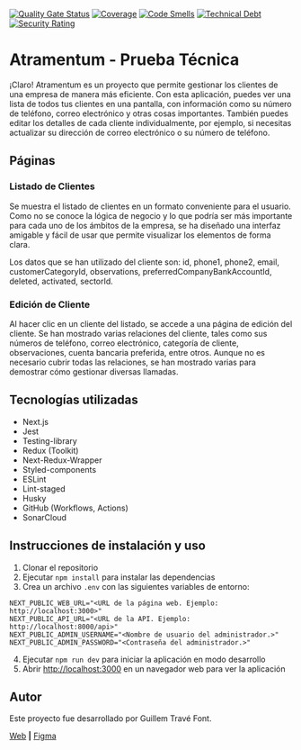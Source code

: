 [![Quality Gate Status](https://sonarcloud.io/api/project_badges/measure?project=Tutitoos_atramentum-react-challenge-guillem-trave&metric=alert_status)](https://sonarcloud.io/summary/new_code?id=Tutitoos_atramentum-react-challenge-guillem-trave)
[![Coverage](https://sonarcloud.io/api/project_badges/measure?project=Tutitoos_atramentum-react-challenge-guillem-trave&metric=coverage)](https://sonarcloud.io/summary/new_code?id=Tutitoos_atramentum-react-challenge-guillem-trave)
[![Code Smells](https://sonarcloud.io/api/project_badges/measure?project=Tutitoos_atramentum-react-challenge-guillem-trave&metric=code_smells)](https://sonarcloud.io/summary/new_code?id=Tutitoos_atramentum-react-challenge-guillem-trave)
[![Technical Debt](https://sonarcloud.io/api/project_badges/measure?project=Tutitoos_atramentum-react-challenge-guillem-trave&metric=sqale_index)](https://sonarcloud.io/summary/new_code?id=Tutitoos_atramentum-react-challenge-guillem-trave)
[![Security Rating](https://sonarcloud.io/api/project_badges/measure?project=Tutitoos_atramentum-react-challenge-guillem-trave&metric=security_rating)](https://sonarcloud.io/summary/new_code?id=Tutitoos_atramentum-react-challenge-guillem-trave)

# Atramentum - Prueba Técnica

¡Claro! Atramentum es un proyecto que permite gestionar los clientes de una empresa de manera más eficiente. Con esta aplicación, puedes ver una lista de todos tus clientes en una pantalla, con información como su número de teléfono, correo electrónico y otras cosas importantes. También puedes editar los detalles de cada cliente individualmente, por ejemplo, si necesitas actualizar su dirección de correo electrónico o su número de teléfono.

## Páginas

### Listado de Clientes

Se muestra el listado de clientes en un formato conveniente para el usuario. Como no se conoce la lógica de negocio y lo que podría ser más importante para cada uno de los ámbitos de la empresa, se ha diseñado una interfaz amigable y fácil de usar que permite visualizar los elementos de forma clara.

Los datos que se han utilizado del cliente son: id, phone1, phone2, email, customerCategoryId, observations, preferredCompanyBankAccountId, deleted, activated, sectorId.

### Edición de Cliente

Al hacer clic en un cliente del listado, se accede a una página de edición del cliente. Se han mostrado varias relaciones del cliente, tales como sus números de teléfono, correo electrónico, categoría de cliente, observaciones, cuenta bancaria preferida, entre otros. Aunque no es necesario cubrir todas las relaciones, se han mostrado varias para demostrar cómo gestionar diversas llamadas.

## Tecnologías utilizadas

- Next.js
- Jest
- Testing-library
- Redux (Toolkit)
- Next-Redux-Wrapper
- Styled-components
- ESLint
- Lint-staged
- Husky
- GitHub (Workflows, Actions)
- SonarCloud

## Instrucciones de instalación y uso

1. Clonar el repositorio
2. Ejecutar `npm install` para instalar las dependencias
3. Crea un archivo `.env` con las siguientes variables de entorno:

```env
NEXT_PUBLIC_WEB_URL="<URL de la página web. Ejemplo: http://localhost:3000>"
NEXT_PUBLIC_API_URL="<URL de la API. Ejemplo: http://localhost:8000/api>"
NEXT_PUBLIC_ADMIN_USERNAME="<Nombre de usuario del administrador.>"
NEXT_PUBLIC_ADMIN_PASSWORD="<Contraseña del administrador.>"
```

4. Ejecutar `npm run dev` para iniciar la aplicación en modo desarrollo
5. Abrir [http://localhost:3000](http://localhost:3000) en un navegador web para ver la aplicación

## Autor

Este proyecto fue desarrollado por Guillem Travé Font.

[Web](https://atramentum-react-challenge-guillem-trave.vercel.app)
**|**
[Figma](https://www.figma.com/files/project/87427741)
